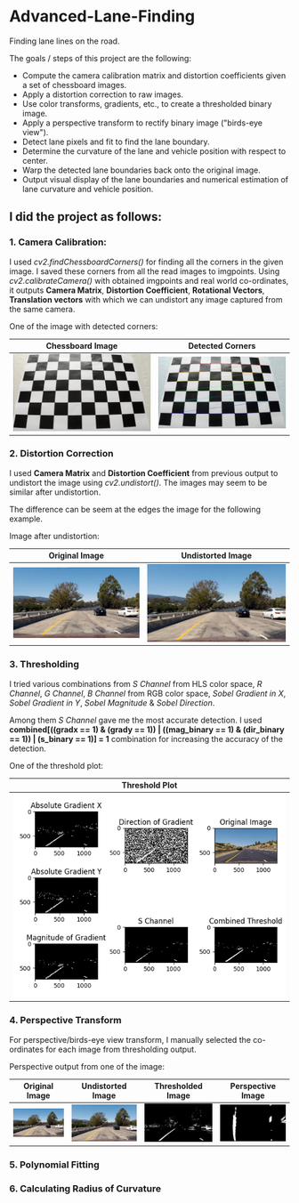 [//]: # (Image References)

[chess]: ./camera_cal/calibration3.jpg "Chessboard"
[corners]: ./output_images/calibration3.jpg "Corners"
[dist]: ./test_images/test1.jpg "Distorted Image"
[undist]: ./output_images/undist_test1.jpg "Undistorted Image"
[thresh]: ./output_images/thresh_plot_straight_lines1.png
[img]: ./output_images/combined_test1.png
[imgp]: ./output_images/perspective_test1.png

# Advanced-Lane-Finding
Finding lane lines on the road.

The goals / steps of this project are the following:

* Compute the camera calibration matrix and distortion coefficients given a set of chessboard images.
* Apply a distortion correction to raw images.
* Use color transforms, gradients, etc., to create a thresholded binary image.
* Apply a perspective transform to rectify binary image ("birds-eye view").
* Detect lane pixels and fit to find the lane boundary.
* Determine the curvature of the lane and vehicle position with respect to center.
* Warp the detected lane boundaries back onto the original image.
* Output visual display of the lane boundaries and numerical estimation of lane curvature and vehicle position.

## I did the project as follows:

### 1. Camera Calibration:

I used *cv2.findChessboardCorners()* for finding all the corners in the given image. I saved these corners from all the read images to imgpoints. Using *cv2.calibrateCamera()* with obtained imgpoints and real world co-ordinates, it outputs **Camera Matrix**, **Distortion Coefficient**, **Rotational Vectors**, **Translation vectors** with which we can undistort any image captured from the same camera.

One of the image with detected corners:

| Chessboard Image          | Detected Corners               |
|:-------------------------:|:------------------------------:|
| ![Chessboard][chess]      | ![Chessboard Corners][corners] |

### 2. Distortion Correction

I used **Camera Matrix** and **Distortion Coefficient** from previous output to undistort the image using *cv2.undistort()*.
The images may seem to be similar after undistortion. 

The difference can be seem at the edges the image for the following example.

Image after undistortion:

|  Original Image             |  Undistorted Image             |
|:---------------------------:|:------------------------------:|
| ![Original Image][dist]     | ![Undistorted Image][undist]   |


### 3. Thresholding

I tried various combinations from *S Channel* from HLS color space, *R Channel*, *G Channel*, *B Channel* from RGB color space, *Sobel Gradient in X*,  *Sobel Gradient in Y*, *Sobel Magnitude* & *Sobel Direction*.

Among them *S Channel* gave me the most accurate detection. I used **combined[((gradx == 1) & (grady == 1)) | ((mag_binary == 1) & (dir_binary == 1)) | (s_binary == 1)] = 1** combination for increasing the accuracy of the detection.

One of the threshold plot:

|  Threshold Plot             |  
|:---------------------------:|
| ![Threshold Plot][thresh]   |

### 4. Perspective Transform

For perspective/birds-eye view transform, I manually selected the co-ordinates for each image from thresholding output.

Perspective output from one of the image:

|  Original Image             |  Undistorted Image             |  Thresholded Image          |  Perspective Image             |
|:---------------------------:|:------------------------------:|:---------------------------:|:------------------------------:|
| ![Original Image][dist]     | ![Undistorted Image][undist]   | ![Thresholded Image][img]   | ![Perspective Image][imgp]     |


### 5. Polynomial Fitting

### 6. Calculating Radius of Curvature
